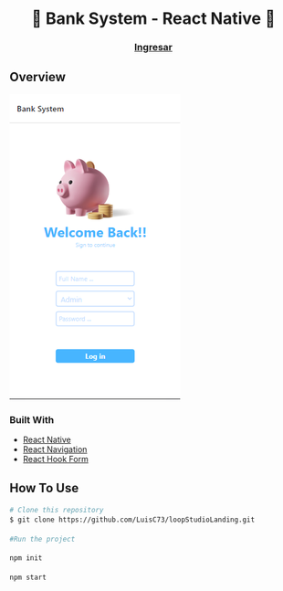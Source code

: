 <h1 align="center">👋 Bank System - React Native 🚀</h1>

<div align="center">
  <h3>
    <a href="#">
      Ingresar
    </a>
  </h3>
</div>

## Overview

![design](./assets/background.png)

### Built With

- [React Native](https://reactnative.dev/)
- [React Navigation](https://reactnavigation.org/)
- [React Hook Form](https://react-hook-form.com/)

## How To Use

```bash
# Clone this repository
$ git clone https://github.com/LuisC73/loopStudioLanding.git

#Run the project

npm init

npm start

```

